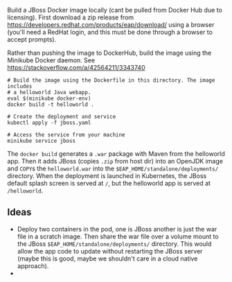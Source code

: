 Build a JBoss Docker image locally (cant be pulled from Docker Hub due to licensing). First download a zip release from https://developers.redhat.com/products/eap/download/ using a browser (you'll need a RedHat login, and this must be done through a browser to accept prompts).

Rather than pushing the image to DockerHub, build the image using the Minikube Docker daemon. See https://stackoverflow.com/a/42564211/3343740

```shell
# Build the image using the Dockerfile in this directory. The image includes
# a helloworld Java webapp.
eval $(minikube docker-env)
docker build -t helloworld .

# Create the deployment and service
kubectl apply -f jboss.yaml

# Access the service from your machine
minikube service jboss
```

The `docker build` generates a `.war` package with Maven from the helloworld app. Then it adds JBoss (copies `.zip` from host dir) into an OpenJDK image and `COPY`s the `helloworld.war` into the `$EAP_HOME/standalone/deployments/` directory. When the deployment is launched in Kubernetes, the JBoss default splash screen is served at `/`, but the helloworld app is served at `/helloworld`.

## Ideas

- Deploy two containers in the pod, one is JBoss another is just the war file in a scratch image. Then share the war file over a volume mount to the JBoss `$EAP_HOME/standalone/deployments/` directory. This would allow the app code to update without restarting the JBoss server (maybe this is good, maybe we shouldn't care in a cloud native approach).
-
